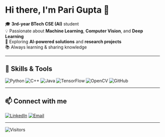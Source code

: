 
# Hi there, I'm Pari Gupta 👋

🎓 **3rd-year BTech CSE (AI)** student  
💡 Passionate about **Machine Learning**, **Computer Vision**, and **Deep Learning**  
🚀 Exploring **AI-powered solutions** and **research projects**  
📚 Always learning & sharing knowledge

---

## 🔧 Skills & Tools
![Python](https://img.shields.io/badge/Python-3776AB?logo=python&logoColor=white)
![C++](https://img.shields.io/badge/C++-00599C?logo=cplusplus&logoColor=white)
![Java](https://img.shields.io/badge/Java-ED8B00?logo=openjdk&logoColor=white)
![TensorFlow](https://img.shields.io/badge/TensorFlow-FF6F00?logo=tensorflow&logoColor=white)
![OpenCV](https://img.shields.io/badge/OpenCV-27338e?logo=opencv&logoColor=white)
![GitHub](https://img.shields.io/badge/GitHub-181717?logo=github&logoColor=white)

---

## 📫 Connect with me
[![LinkedIn](https://img.shields.io/badge/LinkedIn-0A66C2?logo=linkedin&logoColor=white)](https://www.linkedin.com/in/pari-gupta-168564289/)
[![Email](https://img.shields.io/badge/Email-D14836?logo=gmail&logoColor=white)](mailto:parigupta9667@gmail.com)

---

![Visitors](https://visitor-badge.laobi.icu/badge?page_id=YOUR_USERNAME)
